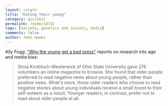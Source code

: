 ```yaml
---
layout: single 
title: "Eating their young" 
category: quickbit
permalink: /node/14742
tags: [society, genetics and society, media] 
comments: false 
author: John Hawks 
---
```


Ally Fogg: <a href="http://www.guardian.co.uk/commentisfree/2010/sep/02/youth-bad-news-stories">"Why the young get a bad press"</a> reports on research into age and media bias: 

<blockquote>Silvia Knobloch-Westerwick of Ohio State University gave 276 volunteers an online magazine to browse. She found that older people preferred to read negative news about young people, rather than positive news. What's more, those older readers who choose to read negative stories about young individuals receive a small boost to their self-esteem as a result. Younger readers, in contrast, prefer not to read about older people at all.</blockquote>



